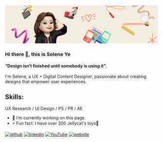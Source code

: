 ![Design and Creating](https://github.com/SELENEPUYING/Selene-folio/blob/main/banner.png)
### Hi there 👋, this is Selene Ye
#### “Design isn’t finished until somebody is using it”.


I'm Selene, a UX + Digital Content Designer, passionate about creating designs that empower user experiences. 

## Skills: 
UX Research / UI Design / PS / PR / AE

- 🔭 I’m currently working on this page. 
- ⚡ Fun fact: I have over 200 Jellycat's toys🤣 


[<img src='https://cdn.jsdelivr.net/npm/simple-icons@3.0.1/icons/github.svg' alt='github' height='40'>](https://github.com/SELENEPUYING)  [<img src='https://cdn.jsdelivr.net/npm/simple-icons@3.0.1/icons/linkedin.svg' alt='linkedin' height='40'>](https://www.linkedin.com/in/https://www.linkedin.com/in/seleneye//)  [<img src='https://cdn.jsdelivr.net/npm/simple-icons@3.0.1/icons/youtube.svg' alt='YouTube' height='40'>](https://www.youtube.com/channel/www.youtube.com/@puyingye0219.)  [<img src='https://cdn.jsdelivr.net/npm/simple-icons@3.0.1/icons/icloud.svg' alt='website' height='40'>](https://puyingye219.wixsite.com/selene)  

